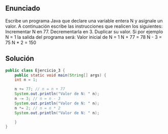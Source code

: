 ## Enunciado
Escribe un programa Java que declare una variable entera N y asígnale un valor. A continuación escribe las instrucciones que realicen los siguientes:
Incrementar N en 77.
Decrementarla en 3.
Duplicar su valor.
Si por ejemplo N = 1 la salida del programa será:
Valor inicial de N = 1
N + 77 = 78
N - 3 = 75
N * 2 = 150

## Solución

 
```java
public class Ejercicio_3 {
    public static void main(String[] args) { 
    int n = 1;

    n += 77; // n = n + 77
    System.out.println("Valor de N: " n);
    n -= 3; // n = n - 3
    System.out.println("Valor de N: " n);
    n *= 2; // n = n * 2
    System.out.println("Valor de N: " n);

    }
}
```


